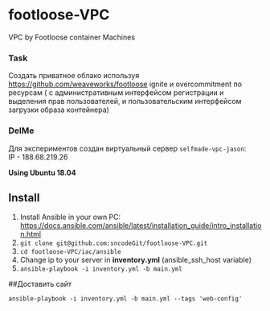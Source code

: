 # footloose-VPC
VPC by Footloose container Machines

### Task

Создать приватное облако используя https://github.com/weaveworks/footloose ignite и overcommitment по ресурсам ( с административным интерфейсом регистрации и выделения прав пользователей, и пользовательским интерфейсом загрузки образа контейнера)

### DelMe

Для экспериментов создан виртуальный сервер `selfmade-vpc-jason`:   
IP - 188.68.219.26

**Using Ubuntu 18.04**

## Install
1. Install Ansible in your own PC:   
https://docs.ansible.com/ansible/latest/installation_guide/intro_installation.html
2. `git clone git@github.com:sncodeGit/footloose-VPC.git`
3. `cd footloose-VPC/iac/ansible`
4. Change ip to your server in **inventory.yml** (ansible_ssh_host variable)
5. `ansible-playbook -i inventory.yml -b main.yml`

##Доставить сайт
```
ansible-playbook -i inventory.yml -b main.yml --tags 'web-config'
```
